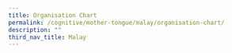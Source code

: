 ```yaml
---
title: Organisation Chart
permalink: /cognitive/mother-tongue/malay/organisation-chart/
description: ""
third_nav_title: Malay
---
```


